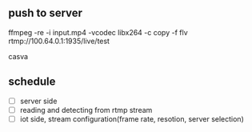 ## push to server

ffmpeg -re -i input.mp4 -vcodec libx264 -c copy -f flv rtmp://100.64.0.1:1935/live/test

casva

## schedule

- [ ] server side
- [ ] reading and detecting from rtmp stream
- [ ] iot side, stream configuration(frame rate, resotion, server selection)
